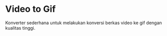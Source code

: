 # Video to Gif
Konverter sederhana untuk melakukan konversi berkas video ke gif dengan kualitas tinggi.